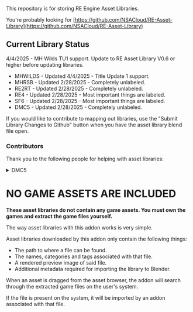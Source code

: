 This repository is for storing RE Engine Asset Libraries.

You're probably looking for [https://github.com/NSACloud/RE-Asset-Library](https://github.com/NSACloud/RE-Asset-Library)

## Current Library Status

4/4/2025 - MH Wilds TU1 support.
Update to RE Asset Library V0.6 or higher before updating libraries.

* MHWILDS - Updated 4/4/2025 - Title Update 1 support.
* MHRSB - Updated 2/28/2025 - Completely unlabeled.
* RE2RT - Updated 2/28/2025 - Completely unlabeled.
* RE4 - Updated 2/28/2025 - Most important things are labeled.
* SF6 - Updated 2/28/2025 - Most important things are labeled.
* DMC5 - Updated 2/28/2025 - Completely unlabeled.

If you would like to contribute to mapping out libraries, use the "Submit Library Changes to Github" button when you have the asset library blend file open.

### Contributors</summary>
Thank you to the following people for helping with asset libraries: 
<details>
<summary>DMC5</summary>

**Che, vainiuss1**
    
</details>
  
# NO GAME ASSETS ARE INCLUDED
**These asset libraries do not contain any game assets. You must own the games and extract the game files yourself.**

The way asset libraries with this addon works is very simple.

Asset libraries downloaded by this addon only contain the following things:
* The path to where a file can be found.
* The names, categories and tags associated with that file.
* A rendered preview image of said file.
* Additional metadata required for importing the library to Blender.

When an asset is dragged from the asset browser, the addon will search through the extracted game files on the user's system.

If the file is present on the system, it will be imported by an addon associated with that file.